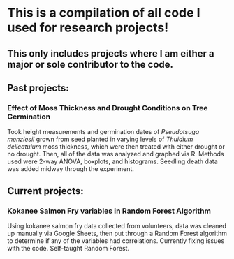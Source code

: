 # This is a compilation of all code I used for research projects! 
## This only includes projects where I am either a major or sole contributor to the code. 

## Past projects: 
### Effect of Moss Thickness and Drought Conditions on Tree Germination
Took height measurements and germination dates of *Pseudotsuga menziesii* grown from seed planted in varying levels of *Thuidium delicatulum* moss thickness, which were then treated with either drought or no drought. Then, all of the data was analyzed and graphed via R. Methods used were 2-way ANOVA, boxplots, and histograms. Seedling death data was added midway through the experiment.

## Current projects:
### Kokanee Salmon Fry variables in Random Forest Algorithm
Using kokanee salmon fry data collected from volunteers, data was cleaned up manually via Google Sheets, then put through a Random Forest algorithm to determine if any of the variables had correlations. Currently fixing issues with the code. Self-taught Random Forest.
